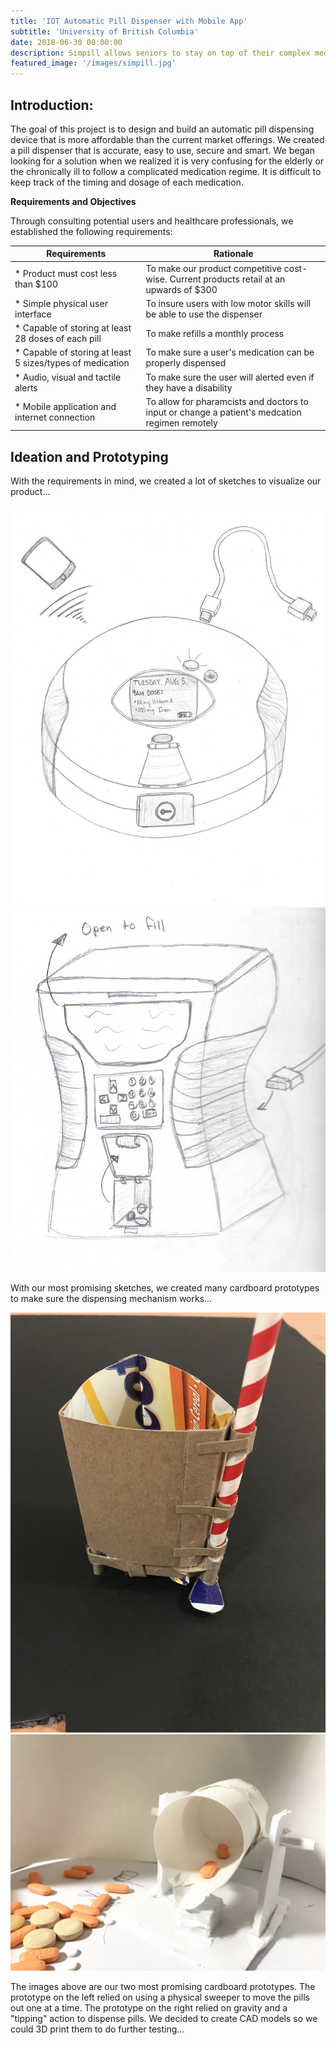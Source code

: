 ```yaml
---
title: 'IOT Automatic Pill Dispenser with Mobile App'
subtitle: 'University of British Columbia'
date: 2018-06-30 00:00:00
description: Simpill allows seniors to stay on top of their complex medical regimens. The dispenser alerts the patient when it is time to take their medication and dispenses the correct dosage. Smart connectivity allows pharamacists and doctors to remotely see when the medication is running low and change the regimen if needed.
featured_image: '/images/simpill.jpg'
---
```

## Introduction:

The goal of this project is to design and build an automatic pill dispensing device that is more affordable than the current market offerings.  We created a pill dispenser that is accurate, easy to use, secure and smart. We began looking for a solution when we realized it is very confusing for the elderly or the chronically ill to follow a complicated medication regime.  It is difficult to keep track of the timing and dosage of each medication.  

__Requirements and Objectives__

Through consulting potential users and healthcare professionals, we established the following requirements:

| __Requirements__                          | __Rationale__                                                                       |
| ------------------------------------- | ------------------------------------------------------------------------------- | 
| * Product must cost less than $100    | To make our product competitive cost-wise.  Current products retail at an upwards of $300|
| * Simple physical user interface      | To insure users with low motor skills will be able to use the dispenser         |  
| * Capable of storing  at least 28 doses of each pill | To make refills a monthly process                                | 
| * Capable of storing at least 5 sizes/types of medication | To make sure a user's medication can be properly dispensed |
| * Audio, visual and tactile alerts | To make sure the user will alerted even if they have a disability |
| * Mobile application and internet connection | To allow for pharamcists and doctors to input or change a patient's medcation regimen remotely |

## Ideation and Prototyping 

With the requirements in mind, we created a lot of sketches to visualize our product...
<div class="gallery" data-columns="2">
	<img src="/images/Automatic Pill Dispenser top (1).jpg">
	<img src="/images/LP-PrelimSketch2.jpg">
</div>

With our most promising sketches, we created many cardboard prototypes to make sure the dispensing mechanism works...
<div class="gallery" data-columns="2">
	<img src="/images/IMG_0621.jpg">
	<img src="/images/IMG_0941.jpg">
</div>

The images above are our two most promising cardboard prototypes.  The prototype on the left relied on using a physical sweeper to move the pills out one at a time.  The prototype on the right relied on gravity and a "tipping" action to dispense pills.  We decided to create CAD models so we could 3D print them to do further testing...





